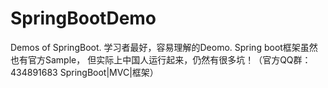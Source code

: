 # SpringBootDemo
Demos of SpringBoot. 学习者最好，容易理解的Deomo. Spring boot框架虽然也有官方Sample， 但实际上中国人运行起来，仍然有很多坑！（官方QQ群： 434891683 SpringBoot|MVC|框架）
